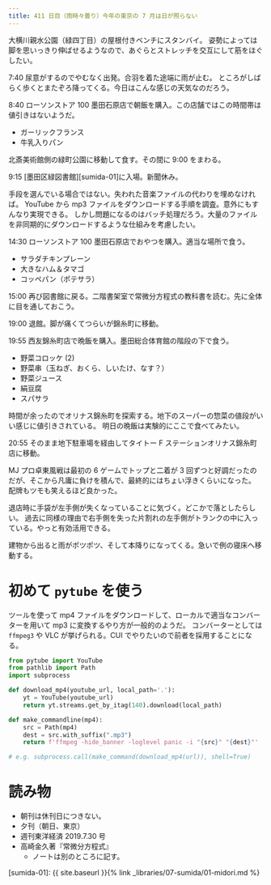 ```yaml
---
title: 411 日目（雨時々曇り）今年の東京の 7 月は日が照らない
---
```


大横川親水公園（緑四丁目）の屋根付きベンチにスタンバイ。
姿勢によっては脚を思いっきり伸ばせるようなので、あぐらとストレッチを交互にして筋をほぐしたい。

7:40 尿意がするのでやむなく出発。合羽を着た途端に雨が止む。
ところがしばらく歩くとまたぞろ降ってくる。今日はこんな感じの天気なのだろう。

8:40 ローソンストア 100 墨田石原店で朝飯を購入。この店舗ではこの時間帯は値引きはないようだ。

* ガーリックフランス
* 牛乳入りパン

北斎美術館側の緑町公園に移動して食す。その間に 9:00 をまわる。

9:15 [墨田区緑図書館][sumida-01]に入場。新聞休み。

手段を選んでいる場合ではない。失われた音楽ファイルの代わりを埋めなければ。
YouTube から mp3 ファイルをダウンロードする手順を調査。意外にもすんなり実現できる。
しかし問題になるのはバッチ処理だろう。大量のファイルを非同期的にダウンロードするような仕組みを考慮したい。

14:30 ローソンストア 100 墨田石原店でおやつを購入。適当な場所で食う。

* サラダチキンプレーン
* 大きなハム＆タマゴ
* コッペパン（ポテサラ）

15:00 再び図書館に戻る。二階書架室で常微分方程式の教科書を読む。先に全体に目を通しておこう。

19:00 退館。脚が痛くてつらいが錦糸町に移動。

19:55 西友錦糸町店で晩飯を購入。墨田総合体育館の階段の下で食う。

* 野菜コロッケ (2)
* 野菜串（玉ねぎ、おくら、しいたけ、なす？）
* 野菜ジュース
* 絹豆腐
* スパサラ

時間が余ったのでオリナス錦糸町を探索する。地下のスーパーの惣菜の値段がいい感じに値引きされている。
明日の晩飯は実験的にここで食べてみたい。

20:55 そのまま地下駐車場を経由してタイトー F ステーションオリナス錦糸町店に移動。

MJ プロ卓東風戦は最初の 6 ゲームでトップと二着が 3 回ずつと好調だったのだが、そこから凡庸に負けを積んで、最終的にはちょい浮きくらいになった。
配牌もツモも笑えるほど良かった。

退店時に手袋が左手側が失くなっていることに気づく。どこかで落としたらしい。
過去に同様の理由で右手側を失った片割れの左手側がトランクの中に入っている。やっと有効活用できる。

建物から出ると雨がポツポツ、そして本降りになってくる。急いで例の寝床へ移動する。

# 初めて `pytube` を使う

ツールを使って mp4 ファイルをダウンロードして、ローカルで適当なコンバーターを用いて mp3 に変換するやり方が一般的のようだ。
コンバーターとしては `ffmpeg3` や VLC が挙げられる。CUI でやりたいので前者を採用することになる。

```python
from pytube import YouTube
from pathlib import Path
import subprocess

def download_mp4(youtube_url, local_path='.'):
    yt = YouTube(youtube_url)
    return yt.streams.get_by_itag(140).download(local_path)

def make_commandline(mp4):
    src = Path(mp4)
    dest = src.with_suffix(".mp3")
    return f'ffmpeg -hide_banner -loglevel panic -i "{src}" "{dest}"'

# e.g. subprocess.call(make_command(download_mp4(url)), shell=True)
```

# 読み物

* 朝刊は休刊日につきない。
* 夕刊（朝日、東京）
* 週刊東洋経済 2019.7.30 号
* 高崎金久著『常微分方程式』
  * ノートは別のところに記す。

[sumida-01]: {{ site.baseurl }}{% link _libraries/07-sumida/01-midori.md %}
